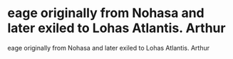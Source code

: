 # eage originally from Nohasa and later exiled to Lohas Atlantis. Arthur

eage originally from Nohasa and later exiled to Lohas Atlantis. Arthur